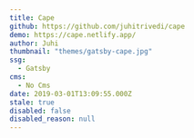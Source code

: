 ```yaml
---
title: Cape
github: https://github.com/juhitrivedi/cape
demo: https://cape.netlify.app/
author: Juhi
thumbnail: "themes/gatsby-cape.jpg"
ssg:
  - Gatsby
cms:
  - No Cms
date: 2019-03-01T13:09:55.000Z
stale: true
disabled: false
disabled_reason: null
---
```

